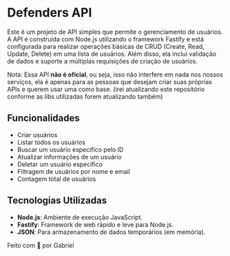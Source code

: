 # Defenders API

Este é um projeto de API simples que permite o gerenciamento de usuários. A API é construída com Node.js utilizando o framework Fastify e está configurada para realizar operações básicas de CRUD (Create, Read, Update, Delete) em uma lista de usuários. Além disso, ela inclui validação de dados e suporte a múltiplas requisições de criação de usuários.

Nota: Essa API **não é oficial**, ou seja, isso não interfere em nada nos nossos serviços, ela é apenas para as pessoas que desejam criar suas próprias APIs e querem usar uma como base. (irei atualizando este repositório conforme as libs utilizadas forem atualizando também)

## Funcionalidades

- Criar usuários
- Listar todos os usuários
- Buscar um usuário específico pelo ID
- Atualizar informações de um usuário
- Deletar um usuário específico
- Filtragem de usuários por nome e email
- Contagem total de usuários

## Tecnologias Utilizadas

- **Node.js**: Ambiente de execução JavaScript.
- **Fastify**: Framework de web rápido e leve para Node.js.
- **JSON**: Para armazenamento de dados temporários (em memória).

Feito com 💙 por Gabriel
